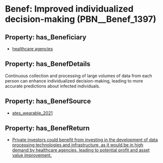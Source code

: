 # Benef: __Improved individualized decision-making__ (PBN__Benef_1397)

## Property: has_Beneficiary

* [healthcare agencies](../Stakeholder/PBN__Stakeholder_543)

## Property: has_BenefDetails

Continuous collection and processing of large volumes of data from each person can enhance individualized decision-making, leading to more accurate predictions about infected individuals.

## Property: has_BenefSource

* [ates_wearable_2021](../Article/PBN__Article_296)

## Property: has_BenefReturn

* [Private investors could benefit from investing in the development of data processing technologies and infrastructure, as it would be in high demand by healthcare agencies, leading to potential profit and asset value improvement.](../BenefReturn/PBN__BenefReturn_1585)

